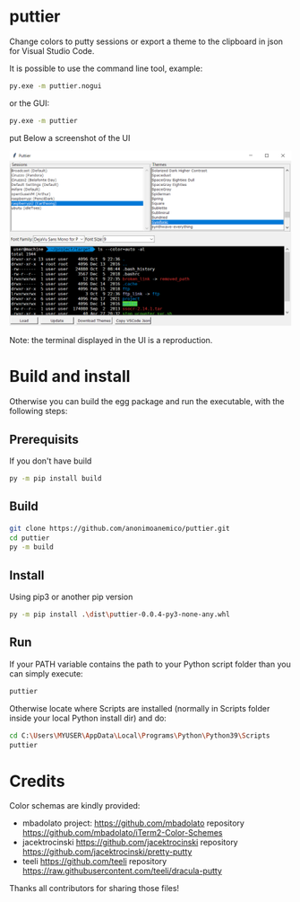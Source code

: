 # puttier
Change colors to putty sessions or export a theme to the clipboard in json for Visual Studio Code.

It is possible to use the command line tool, example:

```sh
py.exe -m puttier.nogui
```

or the GUI:

```sh
py.exe -m puttier
```
put
Below a screenshot of the UI

![Alt text](example.png?raw=true "Example")

 Note: the terminal displayed in the UI is a reproduction.

# Build and install
Otherwise you can build the egg package and run the executable, with the following steps:

## Prerequisits
If you don't have build
```sh
py -m pip install build
```

## Build
```sh
git clone https://github.com/anonimoanemico/puttier.git
cd puttier
py -m build
```

## Install
Using pip3 or another pip version

```sh
py -m pip install .\dist\puttier-0.0.4-py3-none-any.whl
```

## Run
If your PATH variable contains the path to your Python script folder than you can simply execute:

```sh
puttier
```

Otherwise locate  where Scripts are installed (normally in Scripts folder inside your local Python install dir) and do:
```sh
cd C:\Users\MYUSER\AppData\Local\Programs\Python\Python39\Scripts
puttier
```


# Credits

Color schemas are kindly provided:
- mbadolato project: https://github.com/mbadolato repository https://github.com/mbadolato/iTerm2-Color-Schemes
- jacektrocinski https://github.com/jacektrocinski repository https://github.com/jacektrocinski/pretty-putty
- teeli https://github.com/teeli repository https://raw.githubusercontent.com/teeli/dracula-putty

Thanks all contributors for sharing those files!
